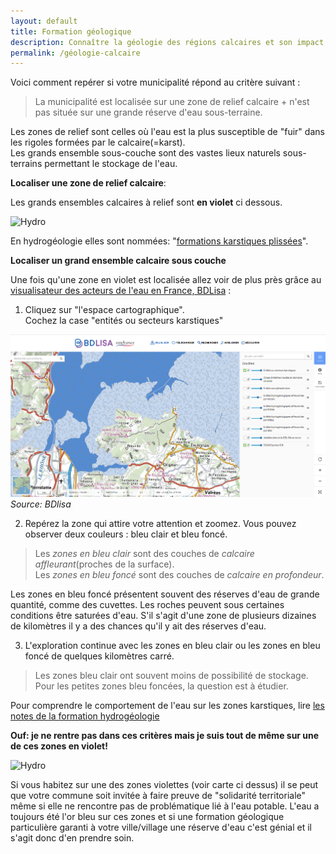 ```yaml
---
layout: default
title: Formation géologique
description: Connaître la géologie des régions calcaires et son impact sur le comportement de l'eau
permalink: /géologie-calcaire
---
```

Voici comment repérer si votre municipalité répond au critère suivant :
> La municipalité est localisée sur une zone de relief calcaire + n'est pas située sur une grande réserve d'eau sous-terraine.

Les zones de relief sont celles où l'eau est la plus susceptible de "fuir" dans les rigoles formées par le calcaire(=karst).  
Les grands ensemble sous-couche sont des vastes lieux naturels sous-terrains permettant le stockage de l'eau. 

**Localiser une zone de relief calcaire**:

Les grands ensembles calcaires à relief sont **en violet** ci dessous.  

![Hydro](https://framapic.org/xew0XCOi6CGb/EytR2G0aYmA8)

En hydrogéologie elles sont nommées: "[formations karstiques plissées](http://www.rhone-mediterranee.eaufrance.fr/milieux-aquatiques/eaux-souterraines/formations-geologiques/calcaires.php)". 

**Localiser un grand ensemble calcaire sous couche**

Une fois qu'une zone en violet est localisée allez voir de plus près grâce au [visualisateur des acteurs de l'eau en France, BDLisa](http://bdlisa.eaufrance.fr) : 



1. Cliquez sur "l'espace cartographique".  
Cochez la case "entités ou secteurs karstiques"

![Hydrobdlisa](../pages/images/bdlisa.eau.png)
*Source: BDlisa*


2. Repérez la zone qui attire votre attention et zoomez. Vous pouvez observer deux couleurs : bleu clair et bleu foncé. 

> Les  *zones en bleu clair*  sont des couches de *calcaire affleurant*(proches de la surface).  
Les *zones en bleu foncé* sont des couches de *calcaire en profondeur*. 

Les zones en bleu foncé présentent souvent des réserves d'eau de grande quantité, comme des cuvettes. Les roches peuvent sous certaines conditions être saturées d'eau. S'il s'agit d'une zone de plusieurs dizaines de kilomètres il y a des chances qu'il y ait des réserves d'eau.

3. L'exploration continue avec les zones en bleu clair ou les zones en bleu foncé de quelques kilomètres carré.

> Les zones bleu clair ont souvent moins de possibilité de stockage. Pour les petites zones bleu foncées, la question est à étudier. 

Pour comprendre le comportement de l'eau sur les zones karstiques, lire [les notes de la formation hydrogéologie](../hydrogeologie-penuries-explorations)


**Ouf: je ne rentre pas dans ces critères mais je suis tout de même sur une de ces zones en violet!**


![Hydro](https://framapic.org/xew0XCOi6CGb/EytR2G0aYmA8)

Si vous habitez sur une des zones violettes (voir carte ci dessus) il se peut que votre commune soit invitée à faire preuve de "solidarité territoriale" même si elle ne rencontre pas de problématique lié à l'eau potable. L'eau a toujours été l'or bleu sur ces zones et si une formation géologique particulière garanti à votre ville/village une réserve d'eau c'est génial et il s'agit donc d'en prendre soin.
